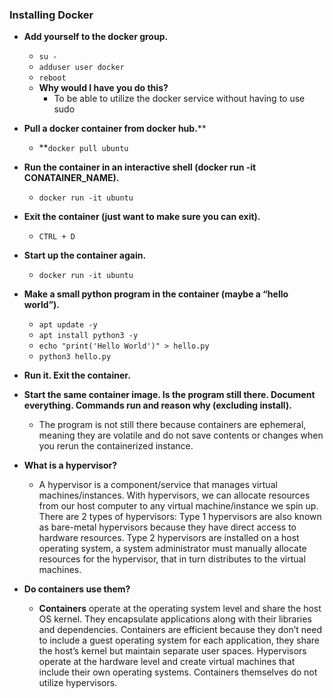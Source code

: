 
### Installing Docker

- **Add yourself to the docker group.** 
	- `su -`
	- `adduser user docker`
	- `reboot`
	- **Why would I have you do this?** 
		- To be able to utilize the docker service without having to use sudo

- **Pull a docker container from docker hub.**** 
	- **`docker pull ubuntu`
- **Run the container in an interactive shell (docker run -it CONATAINER_NAME).** 
	- `docker run -it ubuntu`
- **Exit the container (just want to make sure you can exit).** 
	- `CTRL + D`
- **Start up the container again.** 
	- `docker run -it ubuntu`
- **Make a small python program in the container (maybe a “hello world”).** 
	- `apt update -y`
	- `apt install python3 -y`
	- `echo "print('Hello World')" > hello.py`
	- `python3 hello.py`
- **Run it. Exit the container.** 

- **Start the same container image. Is the program still there. Document everything. Commands run and reason why (excluding install).**
	- The program is not still there because containers are ephemeral, meaning they are volatile and do not save contents or changes when you rerun the containerized instance.

- **What is a hypervisor?** 
	- A hypervisor is a component/service that manages virtual machines/instances. With hypervisors, we can allocate resources from our host computer to any virtual machine/instance we spin up. There are 2 types of hypervisors: Type 1 hypervisors are also known as bare-metal hypervisors because they have direct access to hardware resources. Type 2 hypervisors are installed on a host operating system, a system administrator must manually allocate resources for the hypervisor, that in turn distributes to the virtual machines.

- **Do containers use them?**
	- **Containers** operate at the operating system level and share the host OS kernel. They encapsulate applications along with their libraries and dependencies. Containers are efficient because they don’t need to include a guest operating system for each application, they share the host’s kernel but maintain separate user spaces. Hypervisors operate at the hardware level and create virtual machines that include their own operating systems. Containers themselves do not utilize hypervisors.